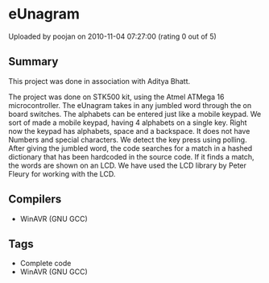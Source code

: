 # eUnagram

Uploaded by poojan on 2010-11-04 07:27:00 (rating 0 out of 5)

## Summary

This project was done in association with Aditya Bhatt.


The project was done on STK500 kit, using the Atmel ATMega 16 microcontroller. The eUnagram takes in any jumbled word through the on board switches. The alphabets can be entered just like a mobile keypad. We sort of made a mobile keypad, having 4 alphabets on a single key. Right now the keypad has alphabets, space and a backspace. It does not have Numbers and special characters. We detect the key press using polling. After giving the jumbled word, the code searches for a match in a hashed dictionary that has been hardcoded in the source code. If it finds a match, the words are shown on an LCD. We have used the LCD library by Peter Fleury for working with the LCD.

## Compilers

- WinAVR (GNU GCC)

## Tags

- Complete code
- WinAVR (GNU GCC)
